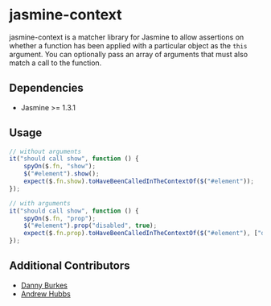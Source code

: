 # jasmine-context

jasmine-context is a matcher library for Jasmine to allow assertions on whether a function has been applied
with a particular object as the `this` argument. You can optionally pass an array of arguments that must also match
a call to the function.

## Dependencies

* Jasmine >= 1.3.1

## Usage

```javascript
// without arguments
it("should call show", function () {
	spyOn($.fn, "show");
	$("#element").show();
	expect($.fn.show).toHaveBeenCalledInTheContextOf($("#element"));
});

// with arguments
it("should call show", function () {
	spyOn($.fn, "prop");
	$("#element").prop("disabled", true);
	expect($.fn.prop).toHaveBeenCalledInTheContextOf($("#element"), ["disabled", true]);
});
```

## Additional Contributors

* [Danny Burkes](https://github.com/dburkes)
* [Andrew Hubbs](https://github.com/andrewhubbs/)
